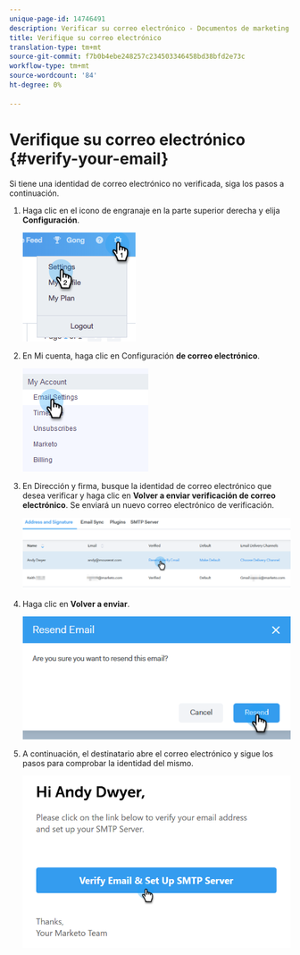 ```yaml
---
unique-page-id: 14746491
description: Verificar su correo electrónico - Documentos de marketing - Documentación del producto
title: Verifique su correo electrónico
translation-type: tm+mt
source-git-commit: f7b0b4ebe248257c234503346458bd38bfd2e73c
workflow-type: tm+mt
source-wordcount: '84'
ht-degree: 0%

---
```



# Verifique su correo electrónico {#verify-your-email}

Si tiene una identidad de correo electrónico no verificada, siga los pasos a continuación.

1. Haga clic en el icono de engranaje en la parte superior derecha y elija **Configuración**.

   ![](assets/verify-your-email-1.png)

1. En Mi cuenta, haga clic en Configuración **de correo electrónico**.

   ![](assets/verify-your-email-2.png)

1. En Dirección y firma, busque la identidad de correo electrónico que desea verificar y haga clic en **Volver a enviar verificación de correo electrónico**. Se enviará un nuevo correo electrónico de verificación.

   ![](assets/verify-your-email-3.png)

1. Haga clic en **Volver a enviar**.

   ![](assets/verify-your-email-4.png)

1. A continuación, el destinatario abre el correo electrónico y sigue los pasos para comprobar la identidad del mismo.

   ![](assets/verify-your-email-5.png)
